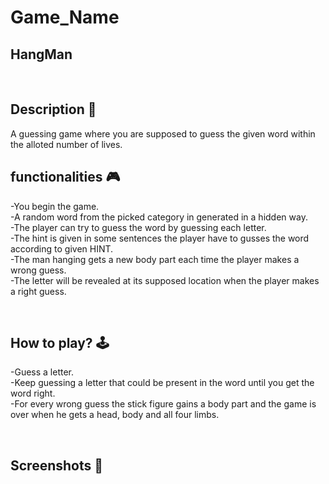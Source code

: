 # **Game_Name**

## HangMan

<br>

## **Description 📃**

<!-- add your game description here  -->

A guessing game where you are supposed to guess the given word within the alloted number of lives.

## **functionalities 🎮**

<!-- add functionalities over here -->

-You begin the game. <br>
-A random word from the picked category in generated in a hidden way. <br>
-The player can try to guess the word by guessing each letter. <br>
-The hint is given in some sentences the player have to gusses the word according to given HINT. <br>
-The man hanging gets a new body part each time the player makes a wrong guess. <br>
-The letter will be revealed at its supposed location when the player makes a right guess. <br>

<br>

## **How to play? 🕹️**

<!-- add the steps how to play games -->

-Guess a letter. <br>
-Keep guessing a letter that could be present in the word until you get the word right. <br>
-For every wrong guess the stick figure gains a body part and the game is over when he gets a head, body and all four limbs. <br>

<br>

## **Screenshots 📸**

<br>
